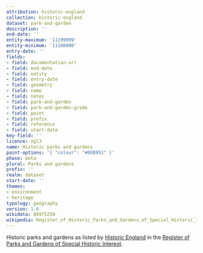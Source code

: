 ```yaml
---
attribution: historic-england
collection: historic-england
dataset: park-and-garden
description: ''
end-date: ''
entity-maximum: '11199999'
entity-minimum: '11100000'
entry-date: ''
fields:
- field: documentation-url
- field: end-date
- field: entity
- field: entry-date
- field: geometry
- field: name
- field: notes
- field: park-and-garden
- field: park-and-garden-grade
- field: point
- field: prefix
- field: reference
- field: start-date
key-field: ''
licence: ogl3
name: Historic parks and gardens
paint-options: '{ "colour": "#0EB951" }'
phase: beta
plural: Parks and gardens
prefix: ''
realm: dataset
start-date: ''
themes:
- environment
- heritage
typology: geography
version: 1.0
wikidata: Q6975250
wikipedia: Register_of_Historic_Parks_and_Gardens_of_Special_Historic_Interest_in_England
---
```


Historic parks and gardens as listed by [Historic England](https://historicengland.org.uk/) in the [Register of Parks and Gardens of Special Historic Interest](https://historicengland.org.uk/listing/what-is-designation/registered-parks-and-gardens/).
